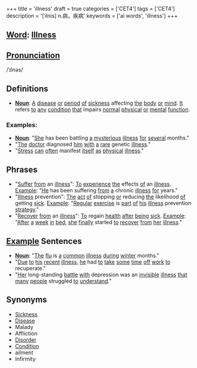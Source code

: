 +++
title = 'illness'
draft = true
categories = ['CET4']
tags = ['CET4']
description = '[ˈilnis] n.病，疾病'
keywords = ['ai words', 'illness']
+++

## [Word](/en/post/word/): [Illness](/en/post/illness/)

## [Pronunciation](/en/post/pronunciation/)
/ˈɪlnəs/

## Definitions
- **[Noun](/en/post/noun/)**: [A](/en/post/a/) [disease](/en/post/disease/) [or](/en/post/or/) [period](/en/post/period/) [of](/en/post/of/) [sickness](/en/post/sickness/) affecting [the](/en/post/the/) [body](/en/post/body/) [or](/en/post/or/) [mind](/en/post/mind/). [It](/en/post/it/) refers [to](/en/post/to/) [any](/en/post/any/) [condition](/en/post/condition/) [that](/en/post/that/) impairs [normal](/en/post/normal/) [physical](/en/post/physical/) [or](/en/post/or/) [mental](/en/post/mental/) [function](/en/post/function/).

### Examples:
- **[Noun](/en/post/noun/)**: "[She](/en/post/she/) has been battling [a](/en/post/a/) [mysterious](/en/post/mysterious/) [illness](/en/post/illness/) [for](/en/post/for/) [several](/en/post/several/) months."
- "[The](/en/post/the/) [doctor](/en/post/doctor/) diagnosed [him](/en/post/him/) [with](/en/post/with/) [a](/en/post/a/) [rare](/en/post/rare/) genetic [illness](/en/post/illness/)."
- "[Stress](/en/post/stress/) [can](/en/post/can/) [often](/en/post/often/) manifest [itself](/en/post/itself/) [as](/en/post/as/) [physical](/en/post/physical/) [illness](/en/post/illness/)."

## Phrases
- "[Suffer](/en/post/suffer/) [from](/en/post/from/) an [illness](/en/post/illness/)": [To](/en/post/to/) [experience](/en/post/experience/) [the](/en/post/the/) effects [of](/en/post/of/) an [illness](/en/post/illness/). [Example](/en/post/example/): "[He](/en/post/he/) has been suffering [from](/en/post/from/) [a](/en/post/a/) chronic [illness](/en/post/illness/) [for](/en/post/for/) years."
- "[Illness](/en/post/illness/) prevention": [The](/en/post/the/) [act](/en/post/act/) [of](/en/post/of/) stopping [or](/en/post/or/) reducing [the](/en/post/the/) likelihood [of](/en/post/of/) getting [sick](/en/post/sick/). [Example](/en/post/example/): "[Regular](/en/post/regular/) [exercise](/en/post/exercise/) is [part](/en/post/part/) [of](/en/post/of/) [his](/en/post/his/) [illness](/en/post/illness/) prevention [strategy](/en/post/strategy/)."
- "[Recover](/en/post/recover/) [from](/en/post/from/) an [illness](/en/post/illness/)": [To](/en/post/to/) regain [health](/en/post/health/) [after](/en/post/after/) [being](/en/post/being/) [sick](/en/post/sick/). [Example](/en/post/example/): "[After](/en/post/after/) [a](/en/post/a/) [week](/en/post/week/) [in](/en/post/in/) [bed](/en/post/bed/), [she](/en/post/she/) [finally](/en/post/finally/) started [to](/en/post/to/) [recover](/en/post/recover/) [from](/en/post/from/) [her](/en/post/her/) [illness](/en/post/illness/)."

## [Example](/en/post/example/) Sentences
- **[Noun](/en/post/noun/)**: "[The](/en/post/the/) [flu](/en/post/flu/) is [a](/en/post/a/) [common](/en/post/common/) [illness](/en/post/illness/) [during](/en/post/during/) [winter](/en/post/winter/) months."
- "[Due](/en/post/due/) [to](/en/post/to/) [his](/en/post/his/) [recent](/en/post/recent/) [illness](/en/post/illness/), [he](/en/post/he/) had [to](/en/post/to/) [take](/en/post/take/) [some](/en/post/some/) [time](/en/post/time/) [off](/en/post/off/) [work](/en/post/work/) [to](/en/post/to/) recuperate."
- "[Her](/en/post/her/) long-standing [battle](/en/post/battle/) [with](/en/post/with/) depression was an [invisible](/en/post/invisible/) [illness](/en/post/illness/) [that](/en/post/that/) [many](/en/post/many/) [people](/en/post/people/) struggled [to](/en/post/to/) [understand](/en/post/understand/)."

## Synonyms
- [Sickness](/en/post/sickness/)
- [Disease](/en/post/disease/)
- Malady
- Affliction
- [Disorder](/en/post/disorder/)
- [Condition](/en/post/condition/)
- ailment
- Infirmity
